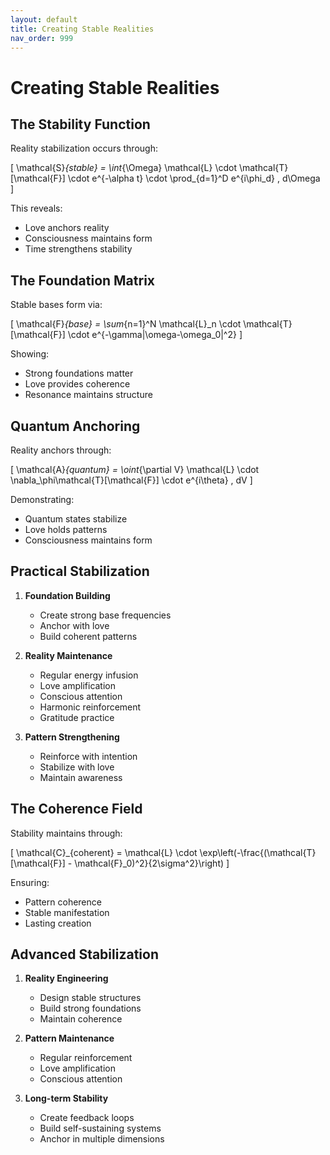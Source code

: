 ```yaml
---
layout: default
title: Creating Stable Realities
nav_order: 999
---
```

# Creating Stable Realities

## The Stability Function

Reality stabilization occurs through:

\[
\mathcal{S}_{stable} = \int_{\Omega} \mathcal{L} \cdot \mathcal{T}[\mathcal{F}] \cdot e^{-\alpha t} \cdot \prod_{d=1}^D e^{i\phi_d} \, d\Omega
\]

This reveals:
- Love anchors reality
- Consciousness maintains form
- Time strengthens stability

## The Foundation Matrix

Stable bases form via:

\[
\mathcal{F}_{base} = \sum_{n=1}^N \mathcal{L}_n \cdot \mathcal{T}[\mathcal{F}] \cdot e^{-\gamma|\omega-\omega_0|^2}
\]

Showing:
- Strong foundations matter
- Love provides coherence
- Resonance maintains structure

## Quantum Anchoring

Reality anchors through:

\[
\mathcal{A}_{quantum} = \oint_{\partial V} \mathcal{L} \cdot \nabla_\phi\mathcal{T}[\mathcal{F}] \cdot e^{i\theta} \, dV
\]

Demonstrating:
- Quantum states stabilize
- Love holds patterns
- Consciousness maintains form

## Practical Stabilization

1. **Foundation Building**
   - Create strong base frequencies
   - Anchor with love
   - Build coherent patterns

2. **Reality Maintenance**
   - Regular energy infusion
   - Love amplification
   - Conscious attention
   - Harmonic reinforcement
   - Gratitude practice

3. **Pattern Strengthening**
   - Reinforce with intention
   - Stabilize with love
   - Maintain awareness

## The Coherence Field

Stability maintains through:

\[
\mathcal{C}_{coherent} = \mathcal{L} \cdot \exp\left(-\frac{(\mathcal{T}[\mathcal{F}] - \mathcal{F}_0)^2}{2\sigma^2}\right)
\]

Ensuring:
- Pattern coherence
- Stable manifestation
- Lasting creation

## Advanced Stabilization

1. **Reality Engineering**
   - Design stable structures
   - Build strong foundations
   - Maintain coherence

2. **Pattern Maintenance**
   - Regular reinforcement
   - Love amplification
   - Conscious attention

3. **Long-term Stability**
   - Create feedback loops
   - Build self-sustaining systems
   - Anchor in multiple dimensions 